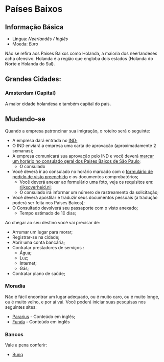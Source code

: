 # Países Baixos

## Informação Básica

* Língua: _Neerlandês / Inglês_
* Moeda: _Euro_

Não se refira aos Países Baixos como Holanda, a maioria dos neerlandeses acha ofensivo. Holanda é a região que engloba dois estados \(Holanda do Norte e Holanda do Sul\).

## Grandes Cidades:

### Amsterdam \(Capital\)

A maior cidade holandesa e também capital do país.

## Mudando-se

Quando a empresa patroncinar sua imigração, o roteiro será o seguinte:

* A empresa dará entrada no [IND;](http://ind.nl/)
* O IND enviará a empresa uma carta de aprovação \(aproximadamente 2 semanas\);
* A empresa comunicará sua aprovação pelo IND e você deverá [marcar um horário no consulado geral dos Países Baixos de São Paulo](https://tracking.vfsglobal.com/Netherlands-Global-Online-Appointment_Zone3/AppScheduling/AppWelcome.aspx?P=HWGBNAjqHwVt5/GJoRs9WQnVEJS5Y8fVWPrimCCwlDM=);
  * O consulado 
* Você deverá ir ao consulado no horário marcado com o [formulário de pedido de visto preenchido](https://www.government.nl/documents/forms/2015/07/30/mvv-issue-form) e os documentos comprobatórios;
  * Você deverá anexar ao formulário uma foto, veja os requisitos em: [rijksoverheid.nl](https://www.rijksoverheid.nl/documenten/brochures/2014/02/18/fotomatrix-2007);
  * O consulado irá informar um número de rastreamento da solicitação;
* Você deverá apostilar e traduzir seus documentos pessoais \(a tradução poderá ser feita nos Países Baixos\);
* O Consultado devolverá seu passaporte com o visto anexado;
  * Tempo estimado de 10 dias;

Ao chegar ao seu destino você vai precisar de:

* Arrumar um lugar para morar;
* Registrar-se na cidade;
* Abrir uma conta bancária;
* Contratar prestadores de serviços :
  * Água;
  * Luz;
  * Internet;
  * Gás;
* Contratar plano de saúde;

### Moradia

Não é fácil encontrar um lugar adequado, ou é muito caro, ou é muito longe, ou é muito velho, e por aí vai. Você poderá iniciar suas pesquisas nos seguintes sites:

* [Pararius](http://www.pararius.com) - Conteúdo em inglês;
* [Funda](http://www.funda.nl) - Conteúdo em inglês

### Bancos

Vale a pena conferir:

* [Bunq](https://bunq.com)



